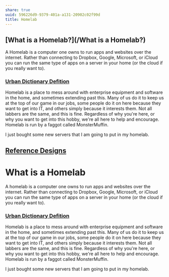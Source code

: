 ```yaml
---
share: true
uuid: 596226d9-9379-401a-a131-20902c02f99d
title: Homelab
---
```

## [What is a Homelab?](/What is a Homelab?)

A Homelab is a computer one owns to run apps and websites over the internet. Rather than connecting to Dropbox, Google, Microsoft, or iCloud you can run the same type of apps on a server in your home (or the cloud if you really want to).

### [Urban Dictionary Defition](https://www.urbandictionary.com/define.php?term=Homelab)

Homelab is a place to mess around with enterprise equipment and software in the home, and sometimes extending past this. Many of us do it to keep us at the top of our game in our jobs, some people do it on here because they want to get into IT, and others simply because it interests them. Not all labbers are the same, and this is fine. Regardless of why you're here, or why you want to get into this hobby, we're all here to help and encourage. Homelab is run by a faggot called MonsterMuffin.

I just bought some new servers that I am going to put in my homelab.

## [Reference Designs](/7fd81784-994f-4b82-864e-fe340e980358)

# What is a Homelab

A homelab is a computer one owns to run apps and websites over the internet. Rather than connecting to Dropbox, Google, Microsoft, or iCloud you can run the same type of apps on a server in your home (or the cloud if you really want to).

### [Urban Dictionary Defition](https://www.urbandictionary.com/define.php?term=Homelab)

Homelab is a place to mess around with enterprise equipment and software in the home, and sometimes extending past this. Many of us do it to keep us at the top of our game in our jobs, some people do it on here because they want to get into IT, and others simply because it interests them. Not all labbers are the same, and this is fine. Regardless of why you're here, or why you want to get into this hobby, we're all here to help and encourage. Homelab is run by a faggot called MonsterMuffin.

I just bought some new servers that I am going to put in my homelab.